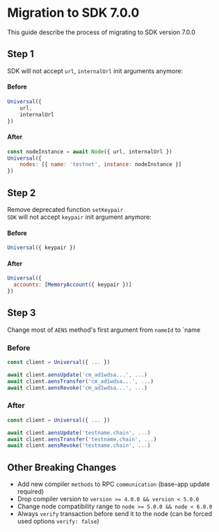 # Migration to SDK 7.0.0
This guide describe the process of migrating to SDK version 7.0.0

## Step 1
SDK will not accept `url`, `internalUrl` init arguments anymore:
#### Before
```js
Universal({
    url,
    internalUrl
})
```
#### After
```js
const nodeInstance = await Node({ url, internalUrl })
Universal({
    nodes: [{ name: 'testnet', instance: nodeInstance }]
})
```

## Step 2
Remove deprecated function `setKeypair`   
`SDK` will not accept `keypair` init argument anymore:
#### Before
```js
Universal({ keypair })
```
#### After
```js
Universal({
  accounts: [MemoryAccount({ keypair })]
})
```

## Step 3
Change most of `AENS` method's first argument from `nameId` to `name
### Before
```js
const client = Universal({ ... })

await client.aensUpdate('cm_ad1wdsa...', ...)
await client.aensTransfer('cm_ad1wdsa...', ...)
await client.aensRevoke('cm_ad1wdsa...', ...)
```
### After
```js
const client = Universal({ ... })

await client.aensUpdate('testname.chain', ...)
await client.aensTransfer('testname.chain', ...)
await client.aensRevoke('testname.chain', ...)
```

## Other Breaking Changes
- Add new compiler `methods` to RPC `communication` (base-app update required)
- Drop compiler version to `version >= 4.0.0 && version < 5.0.0`
- Change node compatibility range to `node >= 5.0.0 && node < 6.0.0`
- Always `verify` transaction before send it to the node (can be forced used options `verify: false`)
